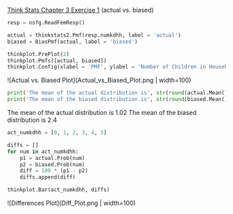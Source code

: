 [Think Stats Chapter 3 Exercise 1](http://greenteapress.com/thinkstats2/html/thinkstats2004.html#toc31) (actual vs. biased)

>> 
```python
resp = nsfg.ReadFemResp()

actual = thinkstats2.Pmf(resp.numkdhh, label = 'actual')
biased = BiasPmf(actual, label = 'biased')

thinkplot.PrePlot(2)
thinkplot.Pmfs([actual, biased])
thinkplot.Config(xlabel = 'PMF', ylabel = 'Number of Children in Household')
```

![Actual vs. Biased Plot](Actual_vs_Biased_Plot.png | width=100)

```python
print('The mean of the actual distribution is', str(round(actual.Mean(), 2)))
print('The mean of the biased distribution is', str(round(biased.Mean(), 2)))
```

The mean of the actual distribution is 1.02
The mean of the biased distribution is 2.4

```python
act_numkdhh = [0, 1, 2, 3, 4, 5]

diffs = []
for num in act_numkdhh:
    p1 = actual.Prob(num)
    p2 = biased.Prob(num)
    diff = 100 * (p1 - p2)
    diffs.append(diff)

thinkplot.Bar(act_numkdhh, diffs)
```

![Differences Plot](Diff_Plot.png | width=100)
